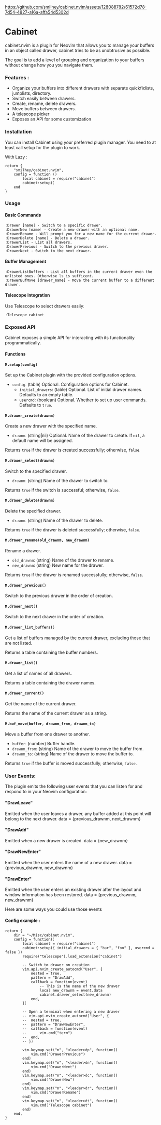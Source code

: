 
https://github.com/smilhey/cabinet.nvim/assets/128088782/61572d78-7d54-4827-a16a-affa54d5302d

# Cabinet

cabinet.nvim is a plugin for Neovim that allows you to manage your 
buffers in an object called drawer, cabinet tries to be as unobtrusive as possible.

The goal is to add a level of grouping and organization to your buffers without 
change how you you navigate them.

### Features : 

- Organize your buffers into different drawers with separate quickfixlists, jumplists, directory. 
- Switch easily between drawers.
- Create, rename, delete drawers.
- Move buffers between drawers.
- A telescope picker
- Exposes an API for some customization

### Installation

You can install Cabinet using your preferred plugin manager. You need to at least call setup for the plugin to work.

With Lazy :

    return {
        "smilhey/cabinet.nvim", 
        config = function () 
            local cabinet = require("cabinet")
            cabinet:setup()
        end
    }

### Usage

#### Basic Commands

    :Drawer [name] - Switch to a specific drawer.
    :DrawerNew [name] - Create a new drawer with an optional name.
    :DrawerRename - Will prompt you for a new name for the current drawer.
    :DrawerDelete [name] - Delete a drawer.
    :DrawerList - List all drawers.
    :DrawerPrevious - Switch to the previous drawer.
    :DrawerNext - Switch to the next drawer.

#### Buffer Management

    :DrawerListBuffers - List all buffers in the current drawer even the unlisted ones. Otherwise ls is sufficent.
    :DrawerBufMove [drawer_name] - Move the current buffer to a different drawer.

#### Telescope Integration

Use Telescope to select drawers easily:

    :Telescope cabinet

### Exposed API

Cabinet exposes a simple API for interacting with its functionality programmatically. 

#### Functions

#### `M.setup(config)`

Set up the Cabinet plugin with the provided configuration options.

- `config`: (table) Optional. Configuration options for Cabinet.
  - `initial_drawers`: (table) Optional. List of initial drawer names. Defaults to an empty table.
  - `usercmd`: (boolean) Optional. Whether to set up user commands. Defaults to `true`.

#### `M.drawer_create(drawnm)`

Create a new drawer with the specified name.

- `drawnm`: (string|nil) Optional. Name of the drawer to create. If `nil`, a default name will be assigned.

Returns `true` if the drawer is created successfully; otherwise, `false`.

#### `M.drawer_select(drawnm)`

Switch to the specified drawer.

- `drawnm`: (string) Name of the drawer to switch to.

Returns `true` if the switch is successful; otherwise, `false`.

#### `M.drawer_delete(drawnm)`

Delete the specified drawer.

- `drawnm`: (string) Name of the drawer to delete.

Returns `true` if the drawer is deleted successfully; otherwise, `false`.

#### `M.drawer_rename(old_drawnm, new_drawnm)`

Rename a drawer.

- `old_drawnm`: (string) Name of the drawer to rename.
- `new_drawnm`: (string) New name for the drawer.

Returns `true` if the drawer is renamed successfully; otherwise, `false`.

#### `M.drawer_previous()`

Switch to the previous drawer in the order of creation.

#### `M.drawer_next()`

Switch to the next drawer in the order of creation.

#### `M.drawer_list_buffers()`

Get a list of buffers managed by the current drawer, excluding those that are not listed.

Returns a table containing the buffer numbers.

#### `M.drawer_list()`

Get a list of names of all drawers.

Returns a table containing the drawer names.

#### `M.drawer_current()`

Get the name of the current drawer.

Returns the name of the current drawer as a string.

#### `M.buf_move(buffer, drawnm_from, drawnm_to)`

Move a buffer from one drawer to another.

- `buffer`: (number) Buffer handle.
- `drawnm_from`: (string) Name of the drawer to move the buffer from.
- `drawnm_to`: (string) Name of the drawer to move the buffer to.

Returns `true` if the buffer is moved successfully; otherwise, `false`.

### User Events: 

The plugin emits the following user events that you can listen for and respond to in your Neovim configuration: 

#### "DrawLeave" 

Emitted when the user leaves a drawer, any buffer added at this point will belong to the next drawer. data = {previous_drawnm, next_drawnm}

#### "DrawAdd" 

Emitted when a new drawer is created. data = {new_drawnm}

#### "DrawNewEnter"  

Emitted when the user enters the name of a new drawer. data = {previous_drawnm, new_drawnm}

#### "DrawEnter" 

Emitted when the user enters an existing drawer after the layout and window information has been restored. data = {previous_drawnm, new_drawnm}

Here are some ways you could use those events  

#### Config example : 

    return {
        dir = "~/Misc/cabinet.nvim",
        config = function()
            local cabinet = require("cabinet")
            cabinet:setup({ initial_drawers = { "bar", "foo" }, usercmd = false })
            require("telescope").load_extension("cabinet")

            -- Switch to drawer on creation
            vim.api.nvim_create_autocmd("User", {
                nested = true,
                pattern = "DrawAdd",
                callback = function(event)
                    -- This is the name of the new drawer
                    local new_drawnm = event.data
                    cabinet.drawer_select(new_drawnm)
                end,
            })

            -- Open a terminal when entering a new drawer
            -- vim.api.nvim_create_autocmd("User", {
            -- 	nested = true,
            -- 	pattern = "DrawNewEnter",
            -- 	callback = function(event)
            -- 		vim.cmd("term")
            -- 	end,
            -- })

            vim.keymap.set("n", "<leader>dp", function()
                vim.cmd("DrawerPrevious")
            end)
            vim.keymap.set("n", "<leader>dn", function()
                vim.cmd("DrawerNext")
            end)
            vim.keymap.set("n", "<leader>dc", function()
                vim.cmd("DrawerNew")
            end)
            vim.keymap.set("n", "<leader>dr", function()
                vim.cmd("DrawerRename")
            end)
            vim.keymap.set("n", "<leader>dt", function()
                vim.cmd("Telescope cabinet")
            end)
        end,
    }

